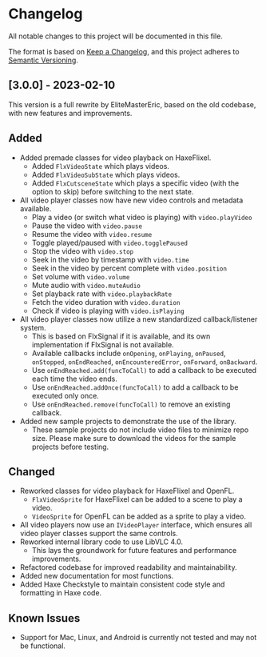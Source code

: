 # Changelog
All notable changes to this project will be documented in this file.

The format is based on [Keep a Changelog](https://keepachangelog.com/en/1.0.0/), and this project adheres to [Semantic Versioning](https://semver.org/spec/v2.0.0.html).

## [3.0.0] - 2023-02-10
This version is a full rewrite by EliteMasterEric, based on the old codebase, with new features and improvements.
## Added
- Added premade classes for video playback on HaxeFlixel.
    - Added `FlxVideoState` which plays videos.
    - Added `FlxVideoSubState` which plays videos.
    - Added `FlxCutsceneState` which plays a specific video (with the option to skip) before switching to the next state.
- All video player classes now have new video controls and metadata available.
    - Play a video (or switch what video is playing) with `video.playVideo`
    - Pause the video with `video.pause`
    - Resume the video with `video.resume`
    - Toggle played/paused with `video.togglePaused`
    - Stop the video with `video.stop`
    - Seek in the video by timestamp with `video.time`
    - Seek in the video by percent complete with `video.position`
    - Set volume with `video.volume`
    - Mute audio with `video.muteAudio`
    - Set playback rate with `video.playbackRate`
    - Fetch the video duration with `video.duration`
    - Check if video is playing with `video.isPlaying`
- All video player classes now utilize a new standardized callback/listener system.
    - This is based on FlxSignal if it is available, and its own implementation if FlxSignal is not available.
    - Available callbacks include `onOpening`, `onPlaying`, `onPaused`, `onStopped`, `onEndReached`, `onEncounteredError`, `onForward`, `onBackward`.
    - Use `onEndReached.add(funcToCall)` to add a callback to be executed each time the video ends.
    - Use `onEndReached.addOnce(funcToCall)` to add a callback to be executed only once.
    - Use `onEndReached.remove(funcToCall)` to remove an existing callback.
- Added new sample projects to demonstrate the use of the library.
    - These sample projects do not include video files to minimize repo size. Please make sure to download the videos for the sample projects before testing.
## Changed
- Reworked classes for video playback for HaxeFlixel and OpenFL.
    - `FlxVideoSprite` for HaxeFlixel can be added to a scene to play a video.
    - `VideoSprite` for OpenFL can be added as a sprite to play a video.
- All video players now use an `IVideoPlayer` interface, which ensures all video player classes support the same controls.
- Reworked internal library code to use LibVLC 4.0.
    - This lays the groundwork for future features and performance improvements.
- Refactored codebase for improved readability and maintainability.
- Added new documentation for most functions.
- Added Haxe Checkstyle to maintain consistent code style and formatting in Haxe code.
## Known Issues
- Support for Mac, Linux, and Android is currently not tested and may not be functional.
